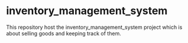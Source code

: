 # inventory_management_system
This repository host the inventory_management_system project which is about selling goods and keeping track of them.
